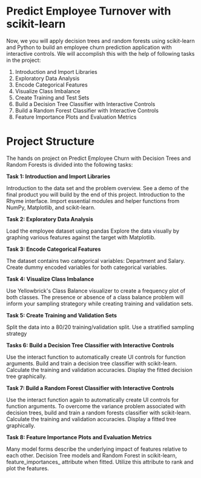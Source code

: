 # Predict Employee Turnover with scikit-learn

Now, we you will apply decision trees and random forests using scikit-learn and Python to build an employee churn prediction application with interactive controls. We will accomplish this with the help of following tasks in the project:

1. Introduction and Import Libraries
2. Exploratory Data Analysis
3. Encode Categorical Features
4. Visualize Class Imbalance
5. Create Training and Test Sets
6. Build a Decision Tree Classifier with Interactive Controls
7. Build a Random Forest Classifier with Interactive Controls
8. Feature Importance Plots and Evaluation Metrics

# Project Structure

The hands on project on Predict Employee Churn with Decision Trees and Random Forests is divided into the following tasks:

<b>Task 1: Introduction and Import Libraries</b>

Introduction to the data set and the problem overview.
See a demo of the final product you will build by the end of this project.
Introduction to the Rhyme interface.
Import essential modules and helper functions from NumPy, Matplotlib, and scikit-learn.

<b>Task 2: Exploratory Data Analysis</b>

Load the employee dataset using pandas
Explore the data visually by graphing various features against the target with Matplotlib.

<b>Task 3: Encode Categorical Features</b>

The dataset contains two categorical variables: Department and Salary.
Create dummy encoded variables for both categorical variables.

<b>Task 4: Visualize Class Imbalance</b>

Use Yellowbrick's Class Balance visualizer to create a frequency plot of both classes.
The presence or absence of a class balance problem will inform your sampling strategory while creating training and validation sets.

<b>Task 5: Create Training and Validation Sets</b>

Split the data into a 80/20 training/validation split.
Use a stratified sampling strategy

<b>Tasks 6: Build a Decision Tree Classifier with Interactive Controls</b>

Use the interact function to automatically create UI controls for function arguments.
Build and train a decision tree classifier with scikit-learn.
Calculate the training and validation accuracies.
Display the fitted decision tree graphically.

<b>Task 7: Build a Random Forest Classifier with Interactive Controls</b>

Use the interact function again to automatically create UI controls for function arguments.
To overcome the variance problem associated with decision trees, build and train a random forests classifier with scikit-learn.
Calculate the training and validation accuracies.
Display a fitted tree graphically.

<b>Task 8: Feature Importance Plots and Evaluation Metrics</b>

Many model forms describe the underlying impact of features relative to each other.
Decision Tree models and Random Forest in scikit-learn, feature_importances_ attribute when fitted.
Utilize this attribute to rank and plot the features.

